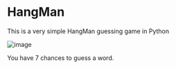 # HangMan

This is a very simple HangMan guessing game in Python

![image](https://github.com/user-attachments/assets/7628de8a-cf12-4e76-a1ed-61c317709347)

You have 7 chances to guess a word.
